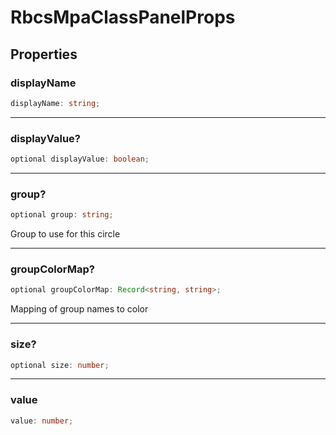 # RbcsMpaClassPanelProps

## Properties

### displayName

```ts
displayName: string;
```

***

### displayValue?

```ts
optional displayValue: boolean;
```

***

### group?

```ts
optional group: string;
```

Group to use for this circle

***

### groupColorMap?

```ts
optional groupColorMap: Record<string, string>;
```

Mapping of group names to color

***

### size?

```ts
optional size: number;
```

***

### value

```ts
value: number;
```
